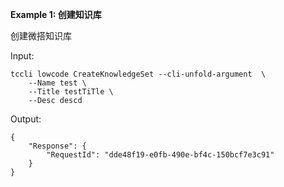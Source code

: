 **Example 1: 创建知识库**

创建微搭知识库

Input: 

```
tccli lowcode CreateKnowledgeSet --cli-unfold-argument  \
    --Name test \
    --Title testTiTle \
    --Desc descd
```

Output: 
```
{
    "Response": {
        "RequestId": "dde48f19-e0fb-490e-bf4c-150bcf7e3c91"
    }
}
```

